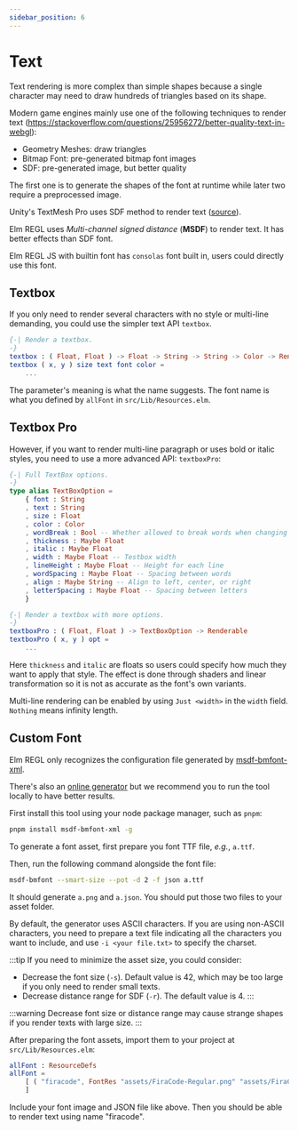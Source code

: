 ```yaml
---
sidebar_position: 6
---
```


# Text

Text rendering is more complex than simple shapes because a single character may need to draw hundreds of triangles based on its shape.

Modern game engines mainly use one of the following techniques to render text (https://stackoverflow.com/questions/25956272/better-quality-text-in-webgl):

- Geometry Meshes: draw triangles
- Bitmap Font: pre-generated bitmap font images
- SDF: pre-generated image, but better quality

The first one is to generate the shapes of the font at runtime while later two require a preprocessed image.

Unity's TextMesh Pro uses SDF method to render text ([source](https://docs.unity3d.com/6000.0/Documentation/Manual/UIE-get-started-with-text.html)).

Elm REGL uses _Multi-channel signed distance_ (**MSDF**) to render text. It has better effects than SDF font.

Elm REGL JS with builtin font has `consolas` font built in, users could directly use this font.

## Textbox

If you only need to render several characters with no style or multi-line demanding, you could use the simpler text API `textbox`.

```elm title="Definition of textbox"
{-| Render a textbox.
-}
textbox : ( Float, Float ) -> Float -> String -> String -> Color -> Renderable
textbox ( x, y ) size text font color =
    ...
```

The parameter's meaning is what the name suggests. The font name is what you defined by `allFont` in `src/Lib/Resources.elm`.

## Textbox Pro

However, if you want to render multi-line paragraph or uses bold or italic styles, you need to use a more advanced API: `textboxPro`:

```elm
{-| Full TextBox options.
-}
type alias TextBoxOption =
    { font : String
    , text : String
    , size : Float
    , color : Color
    , wordBreak : Bool -- Whether allowed to break words when changing the line
    , thickness : Maybe Float
    , italic : Maybe Float
    , width : Maybe Float -- Testbox width
    , lineHeight : Maybe Float -- Height for each line
    , wordSpacing : Maybe Float -- Spacing between words
    , align : Maybe String -- Align to left, center, or right
    , letterSpacing : Maybe Float -- Spacing between letters
    }

{-| Render a textbox with more options.
-}
textboxPro : ( Float, Float ) -> TextBoxOption -> Renderable
textboxPro ( x, y ) opt =
    ...
```

Here `thickness` and `italic` are floats so users could specify how much they want to apply that style. The effect is done through shaders and linear transformation so it is not as accurate as the font's own variants.

Multi-line rendering can be enabled by using `Just <width>` in the `width` field. `Nothing` means infinity length.

## Custom Font

Elm REGL only recognizes the configuration file generated by [msdf-bmfont-xml](https://github.com/soimy/msdf-bmfont-xml).

There's also an [online generator](https://msdf-bmfont.donmccurdy.com/) but we recommend you to run the tool locally to have better results.

First install this tool using your node package manager, such as `pnpm`:

```bash
pnpm install msdf-bmfont-xml -g
```

To generate a font asset, first prepare you font TTF file, _e.g._, `a.ttf`.

Then, run the following command alongside the font file:

```bash
msdf-bmfont --smart-size --pot -d 2 -f json a.ttf
```

It should generate `a.png` and `a.json`. You should put those two files to your asset folder.

By default, the generator uses ASCII characters. If you are using non-ASCII characters, you need to prepare a text file indicating all the characters you want to include, and use `-i <your file.txt>` to specify the charset.

:::tip
If you need to minimize the asset size, you could consider:

- Decrease the font size (`-s`). Default value is 42, which may be too large if you only need to render small texts.
- Decrease distance range for SDF (`-r`). The default value is 4.
:::

:::warning
Decrease font size or distance range may cause strange shapes if you render texts with large size.
:::

After preparing the font assets, import them to your project at `src/Lib/Resources.elm`:

```elm
allFont : ResourceDefs
allFont =
    [ ( "firacode", FontRes "assets/FiraCode-Regular.png" "assets/FiraCode-Regular.json" )
    ]
```

Include your font image and JSON file like above. Then you should be able to render text using name "firacode".
